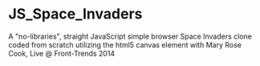 JS_Space_Invaders
=================

A "no-libraries", straight JavaScript simple browser Space Invaders clone coded from scratch utilizing the html5 canvas element with Mary Rose Cook, Live @ Front-Trends 2014
